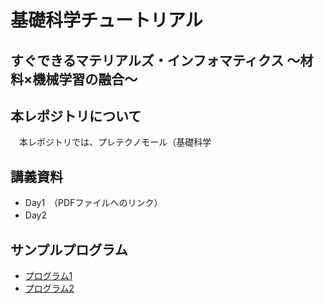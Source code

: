 # 基礎科学チュートリアル

## すぐできるマテリアルズ・インフォマティクス ～材料×機械学習の融合～　

## 本レポジトリについて
　本レポジトリでは、プレテクノモール（基礎科学
## 講義資料
- Day1　（PDFファイルへのリンク）
- Day2　　
## サンプルプログラム
- [プログラム1]()
- [プログラム2]()
